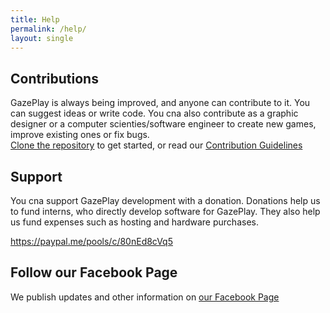 ```yaml
---
title: Help
permalink: /help/
layout: single
---
```

## Contributions
GazePlay is always being improved, and anyone can contribute to it. You can suggest ideas or write code. You cna also contribute as a graphic designer or a computer scienties/software engineer to create new games, improve existing ones or fix bugs.  
[Clone the repository](https://github.com/GazePlay/GazePlay) to get started, or read our [Contribution Guidelines](https://github.com/GazePlay/GazePlay/blob/master/CONTRIBUTE.MD)

## Support
You cna support GazePlay development with a donation. Donations help us to fund interns, who directly develop software for GazePlay. They also help us fund expenses such as hosting and hardware purchases. 

https://paypal.me/pools/c/80nEd8cVq5

## Follow our Facebook Page
We publish updates and other information on [our Facebook Page](https://www.facebook.com/GazePlay.root/)